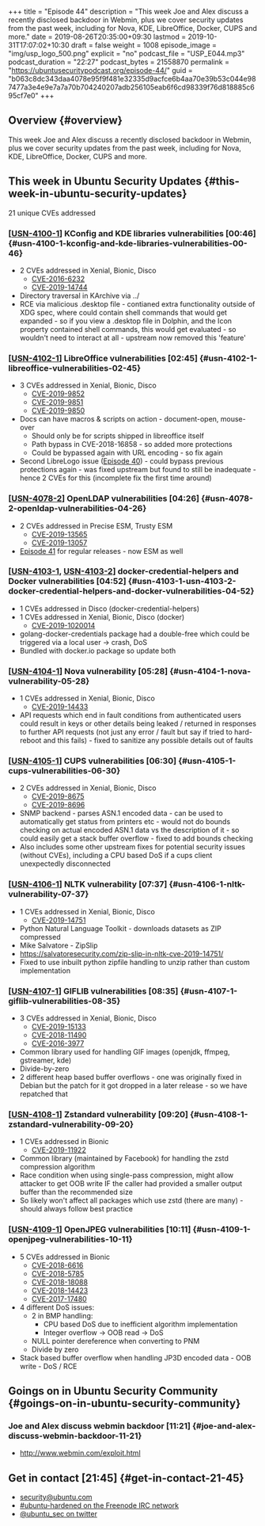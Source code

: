 +++
title = "Episode 44"
description = "This week Joe and Alex discuss a recently disclosed backdoor in Webmin, plus we cover security updates from the past week, including for Nova, KDE, LibreOffice, Docker, CUPS and more."
date = 2019-08-26T20:35:00+09:30
lastmod = 2019-10-31T17:07:02+10:30
draft = false
weight = 1008
episode_image = "img/usp_logo_500.png"
explicit = "no"
podcast_file = "USP_E044.mp3"
podcast_duration = "22:27"
podcast_bytes = 21558870
permalink = "https://ubuntusecuritypodcast.org/episode-44/"
guid = "b063c8dc343daa4078e95f9f481e32335d9acfce6b4aa70e39b53c044e987477a3e4e9e7a7a70b704240207adb256105eab6f6cd98339f76d818885c695cf7e0"
+++

## Overview {#overview}

This week Joe and Alex discuss a recently disclosed backdoor in Webmin, plus we cover security updates from the past week, including for Nova, KDE, LibreOffice, Docker, CUPS and more.


## This week in Ubuntu Security Updates {#this-week-in-ubuntu-security-updates}

21 unique CVEs addressed


### [[USN-4100-1](https://usn.ubuntu.com/4100-1/)] KConfig and KDE libraries vulnerabilities [00:46] {#usn-4100-1-kconfig-and-kde-libraries-vulnerabilities-00-46}

-   2 CVEs addressed in Xenial, Bionic, Disco
    -   [CVE-2016-6232](https://people.canonical.com/~ubuntu-security/cve/CVE-2016-6232)
    -   [CVE-2019-14744](https://people.canonical.com/~ubuntu-security/cve/CVE-2019-14744)
-   Directory traversal in KArchive via ../
-   RCE via malicious .desktop file - contianed extra functionality outside
    of XDG spec, where could contain shell commands that would get expanded -
    so if you view a .desktop file in Dolphin, and the Icon property
    contained shell commands, this would get evaluated - so wouldn't need to
    interact at all - upstream now removed this 'feature'


### [[USN-4102-1](https://usn.ubuntu.com/4102-1/)] LibreOffice vulnerabilities [02:45] {#usn-4102-1-libreoffice-vulnerabilities-02-45}

-   3 CVEs addressed in Xenial, Bionic, Disco
    -   [CVE-2019-9852](https://people.canonical.com/~ubuntu-security/cve/CVE-2019-9852)
    -   [CVE-2019-9851](https://people.canonical.com/~ubuntu-security/cve/CVE-2019-9851)
    -   [CVE-2019-9850](https://people.canonical.com/~ubuntu-security/cve/CVE-2019-9850)
-   Docs can have macros & scripts on action - document-open, mouse-over
    -   Should only be for scripts shipped in libreoffice itself
    -   Path bypass in CVE-2018-16858 - so added more protections
    -   Could be bypassed again with URL encoding - so fix again
-   Second LibreLogo issue ([Episode 40](https://ubuntusecuritypodcast.org/episode-40/)) - could bypass previous protections
    again - was fixed upstream but found to still be inadequate - hence 2
    CVEs for this (incomplete fix the first time around)


### [[USN-4078-2](https://usn.ubuntu.com/4078-2/)] OpenLDAP vulnerabilities [04:26] {#usn-4078-2-openldap-vulnerabilities-04-26}

-   2 CVEs addressed in Precise ESM, Trusty ESM
    -   [CVE-2019-13565](https://people.canonical.com/~ubuntu-security/cve/CVE-2019-13565)
    -   [CVE-2019-13057](https://people.canonical.com/~ubuntu-security/cve/CVE-2019-13057)
-   [Episode 41](https://ubuntusecuritypodcast.org/episode-41/) for regular releases - now ESM as well


### [[USN-4103-1](https://usn.ubuntu.com/4103-1/), [USN-4103-2](https://usn.ubuntu.com/4103-2/)] docker-credential-helpers and Docker vulnerabilities [04:52] {#usn-4103-1-usn-4103-2-docker-credential-helpers-and-docker-vulnerabilities-04-52}

-   1 CVEs addressed in Disco (docker-credential-helpers)
-   1 CVEs addressed in Xenial, Bionic, Disco (docker)
    -   [CVE-2019-1020014](//people.canonical.com/~ubuntu-security/cve/CVE-2019-1020014)
-   golang-docker-credentials package had a double-free which could be
    triggered via a local user -> crash, DoS
-   Bundled with docker.io package so update both


### [[USN-4104-1](https://usn.ubuntu.com/4104-1/)] Nova vulnerability [05:28] {#usn-4104-1-nova-vulnerability-05-28}

-   1 CVEs addressed in Xenial, Bionic, Disco
    -   [CVE-2019-14433](https://people.canonical.com/~ubuntu-security/cve/CVE-2019-14433)
-   API requests which end in fault conditions from authenticated users could
    result in keys or other details being leaked / returned in responses to
    further API requests (not just any error / fault but say if tried to
    hard-reboot and this fails) - fixed to sanitize any possible details out
    of faults


### [[USN-4105-1](https://usn.ubuntu.com/4105-1/)] CUPS vulnerabilities [06:30] {#usn-4105-1-cups-vulnerabilities-06-30}

-   2 CVEs addressed in Xenial, Bionic, Disco
    -   [CVE-2019-8675](https://people.canonical.com/~ubuntu-security/cve/CVE-2019-8675)
    -   [CVE-2019-8696](https://people.canonical.com/~ubuntu-security/cve/CVE-2019-8696)
-   SNMP backend - parses ASN.1 encoded data - can be used to automatically
    get status from printers etc - would not do bounds checking on actual
    encoded ASN.1 data vs the description of it - so could easily get a stack
    buffer overflow - fixed to add bounds checking
-   Also includes some other upstream fixes for potential security issues
    (without CVEs), including a CPU based DoS if a cups client unexpectedly
    disconnected


### [[USN-4106-1](https://usn.ubuntu.com/4106-1/)] NLTK vulnerability [07:37] {#usn-4106-1-nltk-vulnerability-07-37}

-   1 CVEs addressed in Xenial, Bionic, Disco
    -   [CVE-2019-14751](https://people.canonical.com/~ubuntu-security/cve/CVE-2019-14751)
-   Python Natural Language Toolkit - downloads datasets as ZIP compressed
-   Mike Salvatore - ZipSlip
-   <https://salvatoresecurity.com/zip-slip-in-nltk-cve-2019-14751/>
-   Fixed to use inbuilt python zipfile handling to unzip rather than custom
    implementation


### [[USN-4107-1](https://usn.ubuntu.com/4107-1/)] GIFLIB vulnerabilities [08:35] {#usn-4107-1-giflib-vulnerabilities-08-35}

-   3 CVEs addressed in Xenial, Bionic, Disco
    -   [CVE-2019-15133](https://people.canonical.com/~ubuntu-security/cve/CVE-2019-15133)
    -   [CVE-2018-11490](https://people.canonical.com/~ubuntu-security/cve/CVE-2018-11490)
    -   [CVE-2016-3977](https://people.canonical.com/~ubuntu-security/cve/CVE-2016-3977)
-   Common library used for handling GIF images (openjdk, ffmpeg, gstreamer, kde)
-   Divide-by-zero
-   2 different heap based buffer overflows - one was originally fixed in
    Debian but the patch for it got dropped in a later release - so we have
    repatched that


### [[USN-4108-1](https://usn.ubuntu.com/4108-1/)] Zstandard vulnerability [09:20] {#usn-4108-1-zstandard-vulnerability-09-20}

-   1 CVEs addressed in Bionic
    -   [CVE-2019-11922](https://people.canonical.com/~ubuntu-security/cve/CVE-2019-11922)
-   Common library (maintained by Facebook) for handling the zstd compression algorithm
-   Race condition when using single-pass compression, might allow attacker
    to get OOB write IF the caller had provided a smaller output buffer than
    the recommended size
-   So likely won't affect all packages which use zstd (there are many) -
    should always follow best practice


### [[USN-4109-1](https://usn.ubuntu.com/4109-1/)] OpenJPEG vulnerabilities [10:11] {#usn-4109-1-openjpeg-vulnerabilities-10-11}

-   5 CVEs addressed in Bionic
    -   [CVE-2018-6616](https://people.canonical.com/~ubuntu-security/cve/CVE-2018-6616)
    -   [CVE-2018-5785](https://people.canonical.com/~ubuntu-security/cve/CVE-2018-5785)
    -   [CVE-2018-18088](https://people.canonical.com/~ubuntu-security/cve/CVE-2018-18088)
    -   [CVE-2018-14423](https://people.canonical.com/~ubuntu-security/cve/CVE-2018-14423)
    -   [CVE-2017-17480](https://people.canonical.com/~ubuntu-security/cve/CVE-2017-17480)
-   4 different DoS issues:
    -   2 in BMP handling:
        -   CPU based DoS due to inefficient algorithm implementation
        -   Integer overflow -> OOB read -> DoS
    -   NULL pointer dereference when converting to PNM
    -   Divide by zero
-   Stack based buffer overflow when handling JP3D encoded data - OOB write -
    DoS / RCE


## Goings on in Ubuntu Security Community {#goings-on-in-ubuntu-security-community}


### Joe and Alex discuss webmin backdoor [11:21] {#joe-and-alex-discuss-webmin-backdoor-11-21}

-   <http://www.webmin.com/exploit.html>


## Get in contact [21:45] {#get-in-contact-21-45}

-   [security@ubuntu.com](mailto:security@ubuntu.com)
-   [#ubuntu-hardened on the Freenode IRC network](http://webchat.freenode.net/#ubuntu-hardened)
-   [@ubuntu\_sec on twitter](https://twitter.com/ubuntu%5Fsec)